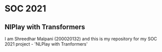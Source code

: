 # SOC 2021
## NlPlay with Transformers

I am Shreedhar Malpani (200020132) and this is my repository for my SOC 2021 project - 'NLPlay with Tranformers'

